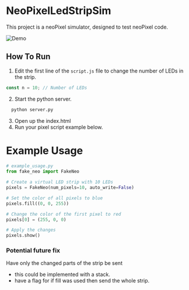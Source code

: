 # NeoPixelLedStripSim

This project is a neoPixel simulator, designed to test neoPixel code. 

![Demo](https://media1.giphy.com/media/v1.Y2lkPTc5MGI3NjExbHAzank1eWEyZ3pqd2RoM2pmM2tzMDFhMWZ1dGc3aDZjaWYxbHJ5MiZlcD12MV9pbnRlcm5hbF9naWZfYnlfaWQmY3Q9Zw/ADYwqNn2AJwLejUvpq/giphy.gif)



## How To Run

1. Edit the first line of the `script.js` file to change the number of LEDs in the strip.

  ```javascript
const n = 10; // Number of LEDs
```
  
2. Start the python server.
```bash
  python server.py
```

3. Open up the index.html
4. Run your pixel script example below.


# Example Usage

```python
# example_usage.py
from fake_neo import FakeNeo

# Create a virtual LED strip with 10 LEDs
pixels = FakeNeo(num_pixels=10, auto_write=False)

# Set the color of all pixels to blue
pixels.fill((0, 0, 255))

# Change the color of the first pixel to red
pixels[0] = (255, 0, 0)

# Apply the changes
pixels.show()
```

### Potential future fix
Have only the changed parts of the strip be sent
  - this could be implemented with a stack.
  - have a flag for if fill was used then send the whole strip.
